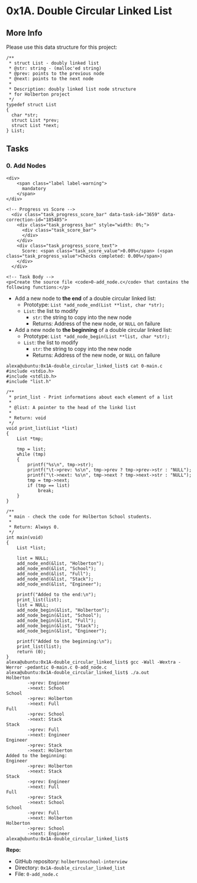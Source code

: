 <h1 class="gap">0x1A. Double Circular Linked List</h1>

<h2>More Info</h2>
<p>Please use this data structure for this project:</p>
<pre><code>/**
 * struct List - doubly linked list
 * @str: string - (malloc'ed string)
 * @prev: points to the previous node
 * @next: points to the next node
 *
 * Description: doubly linked list node structure
 * for Holberton project
 */
typedef struct List
{
  char *str;
  struct List *prev;
  struct List *next;
} List;
</code></pre>
<h2 class="gap">Tasks</h2>
<div data-role="task3659" data-position="5" id="task-num-0">
        <div class="panel panel-default task-card " id="task-3659">
  <span id="user_id" data-id="1283"></span>

  <div class="panel-heading">
    <h3 class="panel-title">
      0. Add Nodes
    </h3>

    <div>
        <span class="label label-warning">
          mandatory
        </span>
    </div>
  </div>

  <div class="panel-body">
    <span id="user_id" data-id="1283"></span>

    

    <!-- Progress vs Score -->
      <div class="task_progress_score_bar" data-task-id="3659" data-correction-id="185485">
        <div class="task_progress_bar" style="width: 0%;">
          <div class="task_score_bar">
          </div>
        </div>
        <div class="task_progress_score_text">
          Score: <span class="task_score_value">0.00%</span> (<span class="task_progress_value">Checks completed: 0.00%</span>)
        </div>
      </div>

    <!-- Task Body -->
    <p>Create the source file <code>0-add_node.c</code> that contains the following functions:</p>

<ul>
<li>Add a new node  to <strong>the end</strong> of a double circular linked list:

<ul>
<li>Prototype: <code>List *add_node_end(List **list, char *str);</code></li>
<li><code>List</code>: the list to modify

<ul>
<li><code>str</code>: the string to copy into the new node</li>
<li>Returns: Address of the new node, or <code>NULL</code> on failure</li>
</ul></li>
</ul></li>
<li>Add a new node to <strong>the beginning</strong> of a double circular linked list:

<ul>
<li>Prototype: <code>List *add_node_begin(List **list, char *str);</code></li>
<li><code>List</code>: the list to modify

<ul>
<li><code>str</code>: the string to copy into the new node</li>
<li>Returns: Address of the new node, or <code>NULL</code> on failure</li>
</ul></li>
</ul></li>
</ul>

<pre><code>alexa@ubuntu:0x1A-double_circular_linked_list$ cat 0-main.c 
#include &lt;stdio.h&gt;
#include &lt;stdlib.h&gt;
#include "list.h"

/**
 * print_list - Print informations about each element of a list
 *
 * @list: A pointer to the head of the linkd list
 *
 * Return: void
 */
void print_list(List *list)
{
    List *tmp;

    tmp = list;
    while (tmp)
    {
        printf("%s\n", tmp-&gt;str);
        printf("\t-&gt;prev: %s\n", tmp-&gt;prev ? tmp-&gt;prev-&gt;str : "NULL");
        printf("\t-&gt;next: %s\n", tmp-&gt;next ? tmp-&gt;next-&gt;str : "NULL");
        tmp = tmp-&gt;next;
        if (tmp == list)
            break;
    }
}

/**
 * main - check the code for Holberton School students.
 *
 * Return: Always 0.
 */
int main(void)
{
    List *list;

    list = NULL;
    add_node_end(&amp;list, "Holberton");
    add_node_end(&amp;list, "School");
    add_node_end(&amp;list, "Full");
    add_node_end(&amp;list, "Stack");
    add_node_end(&amp;list, "Engineer");

    printf("Added to the end:\n");
    print_list(list);
    list = NULL;
    add_node_begin(&amp;list, "Holberton");
    add_node_begin(&amp;list, "School");
    add_node_begin(&amp;list, "Full");
    add_node_begin(&amp;list, "Stack");
    add_node_begin(&amp;list, "Engineer");

    printf("Added to the beginning:\n");
    print_list(list);
    return (0);
}
alexa@ubuntu:0x1A-double_circular_linked_list$ gcc -Wall -Wextra -Werror -pedantic 0-main.c 0-add_node.c
alexa@ubuntu:0x1A-double_circular_linked_list$ ./a.out 
Holberton
        -&gt;prev: Engineer
        -&gt;next: School
School
        -&gt;prev: Holberton
        -&gt;next: Full
Full
        -&gt;prev: School
        -&gt;next: Stack
Stack
        -&gt;prev: Full
        -&gt;next: Engineer
Engineer
        -&gt;prev: Stack
        -&gt;next: Holberton
Added to the beginning:
Engineer
        -&gt;prev: Holberton
        -&gt;next: Stack
Stack
        -&gt;prev: Engineer
        -&gt;next: Full
Full
        -&gt;prev: Stack
        -&gt;next: School
School
        -&gt;prev: Full
        -&gt;next: Holberton
Holberton
        -&gt;prev: School
        -&gt;next: Engineer
alexa@ubuntu:0x1A-double_circular_linked_list$ 
</code></pre>

</div>

<div class="list-group">
<!-- Task URLs -->

<!-- Github information -->
<div class="list-group-item">
<p><strong>Repo:</strong></p>
<ul>
    <li>GitHub repository: <code>holbertonschool-interview</code></li>
    <li>Directory: <code>0x1A-double_circular_linked_list</code></li>
    <li>File: <code>0-add_node.c</code></li>
</ul>
</div>
</div>

<div class="panel-footer">
</div>
</div>
</div>
</div>
</div>
</div>

</div>